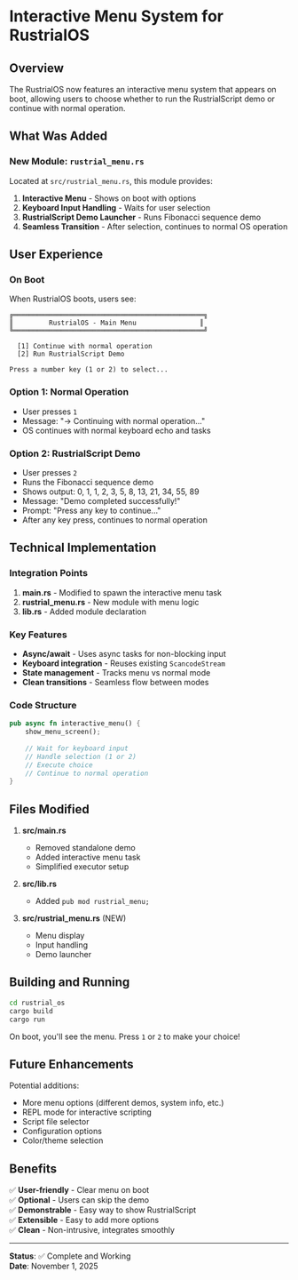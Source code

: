 # Interactive Menu System for RustrialOS

## Overview

The RustrialOS now features an interactive menu system that appears on boot, allowing users to choose whether to run the RustrialScript demo or continue with normal operation.

## What Was Added

### New Module: `rustrial_menu.rs`

Located at `src/rustrial_menu.rs`, this module provides:

1. **Interactive Menu** - Shows on boot with options
2. **Keyboard Input Handling** - Waits for user selection
3. **RustrialScript Demo Launcher** - Runs Fibonacci sequence demo
4. **Seamless Transition** - After selection, continues to normal OS operation

## User Experience

### On Boot

When RustrialOS boots, users see:

```
╔════════════════════════════════════════════════╗
║         RustrialOS - Main Menu                ║
╚════════════════════════════════════════════════╝

  [1] Continue with normal operation
  [2] Run RustrialScript Demo

Press a number key (1 or 2) to select...
```

### Option 1: Normal Operation

- User presses `1`
- Message: "→ Continuing with normal operation..."
- OS continues with normal keyboard echo and tasks

### Option 2: RustrialScript Demo

- User presses `2`
- Runs the Fibonacci sequence demo
- Shows output: 0, 1, 1, 2, 3, 5, 8, 13, 21, 34, 55, 89
- Message: "Demo completed successfully!"
- Prompt: "Press any key to continue..."
- After any key press, continues to normal operation

## Technical Implementation

### Integration Points

1. **main.rs** - Modified to spawn the interactive menu task
2. **rustrial_menu.rs** - New module with menu logic
3. **lib.rs** - Added module declaration

### Key Features

- **Async/await** - Uses async tasks for non-blocking input
- **Keyboard integration** - Reuses existing `ScancodeStream`
- **State management** - Tracks menu vs normal mode
- **Clean transitions** - Seamless flow between modes

### Code Structure

```rust
pub async fn interactive_menu() {
    show_menu_screen();
    
    // Wait for keyboard input
    // Handle selection (1 or 2)
    // Execute choice
    // Continue to normal operation
}
```

## Files Modified

1. **src/main.rs**
   - Removed standalone demo
   - Added interactive menu task
   - Simplified executor setup

2. **src/lib.rs**
   - Added `pub mod rustrial_menu;`

3. **src/rustrial_menu.rs** (NEW)
   - Menu display
   - Input handling
   - Demo launcher

## Building and Running

```bash
cd rustrial_os
cargo build
cargo run
```

On boot, you'll see the menu. Press `1` or `2` to make your choice!

## Future Enhancements

Potential additions:
- More menu options (different demos, system info, etc.)
- REPL mode for interactive scripting
- Script file selector
- Configuration options
- Color/theme selection

## Benefits

✅ **User-friendly** - Clear menu on boot  
✅ **Optional** - Users can skip the demo  
✅ **Demonstrable** - Easy way to show RustrialScript  
✅ **Extensible** - Easy to add more options  
✅ **Clean** - Non-intrusive, integrates smoothly  

---

**Status**: ✅ Complete and Working  
**Date**: November 1, 2025
